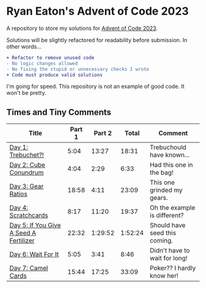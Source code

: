 # Ryan Eaton's Advent of Code 2023
A repository to store my solutions for [Advent of Code 2023](https://adventofcode.com/2023).

Solutions will be slightly refactored for readability before submission. In other words...

```diff
+ Refactor to remove unused code
- No logic changes allowed
- No fixing the stupid or unnecessary checks I wrote
+ Code must produce valid solutions
```

I'm going for speed. This repository is not an example of good code. It won't be pretty.

## Times and Tiny Comments

| Title                                                | Part 1 | Part 2  | Total   | Comment                       |
|------------------------------------------------------|--------|---------|---------|-------------------------------|
| [Day 1: Trebuchet?!](notes/1.md)                     | 5:04   | 13:27   | 18:31   | Trebuchould have known...     |
| [Day 2: Cube Conundrum](notes/2.md)                  | 4:04   | 2:29    | 6:33    | Had this one in the bag!      |
| [Day 3: Gear Ratios](notes/3.md)                     | 18:58  | 4:11    | 23:09   | This one grinded my gears.    |
| [Day 4: Scratchcards](notes/4.md)                    | 8:17   | 11:20   | 19:37   | Oh the example is different?  |
| [Day 5: If You Give A Seed A Fertilizer](notes/5.md) | 22:32  | 1:29:52 | 1:52:24 | Should have seed this coming. |
| [Day 6: Wait For It](notes/6.md)                     | 5:05   | 3:41    | 8:46    | Didn't have to wait for long! |
| [Day 7: Camel Cards](notes/7.md)                     | 15:44  | 17:25   | 33:09   | Poker?? I hardly know her!    |
